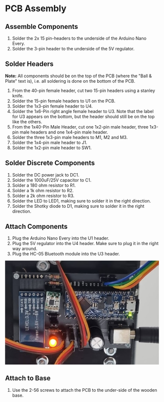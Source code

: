 PCB Assembly
============

Assemble Components
-------------------

1. Solder the 2x 15 pin-headers to the underside of the Arduino Nano Every.
2. Solder the 3-pin header to the underside of the 5V regulator.

Solder Headers
--------------

**Note:** All components should be on the top of the PCB (where the "Ball & Plate" text is), i.e. all soldering is done on the bottom of the PCB.

1. From the 40-pin female header, cut two 15-pin headers using a stanley knife.
2. Solder the 15-pin female headers to U1 on the PCB.
3. Solder the 1x3-pin female header to U4.
4. Solder the 1x6-Pin right angle female header to U3. Note that the label for U3 appears on the bottom, but the header should still be on the top like the others.
5. From the 1x40-Pin Male Header, cut one 1x2-pin male header, three 1x3-pin male headers and one 1x4-pin male header.
6. Solder the three 1x3-pin male headers to M1, M2 and M3.
7. Solder the 1x4-pin male header to J1.
7. Solder the 1x2-pin male header to SW1.

Solder Discrete Components
-----------------------

1. Solder the DC power jack to DC1.
2. Solder the 1000uF/25V capacitor to C1.
3. Solder a 180 ohm resistor to R1.
4. Solder a 1k ohm resistor to R2.
5. Solder a 2k ohm resistor to R3.
6. Solder the LED to LED1, making sure to solder it in the right direction.
7. Solder the Shotky diode to D1, making sure to solder it in the right direction.

Attach Components
-----------------

1. Plug the Arduino Nano Every into the U1 header.
2. Plug the 5V regulator into the U4 header. Make sure to plug it in the right way around.
3. Plug the HC-05 Bluetooth module into the U3 header.

![](AssembledPCB.jpg)

Attach to Base
--------------

1. Use the 2-56 screws to attach the PCB to the under-side of the wooden base.
